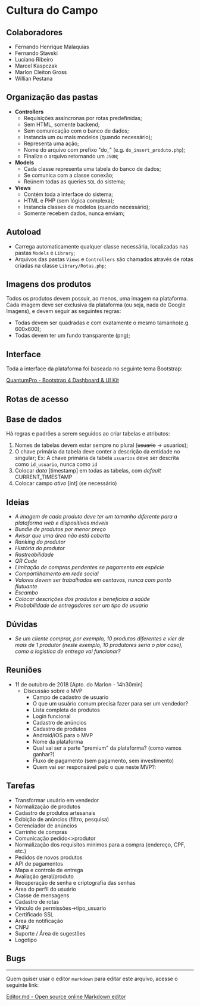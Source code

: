 # Cultura do Campo

## Colaboradores

- Fernando Henrique Malaquias
- Fernando Stavski
- Luciano Ribeiro
- Marcel Kaspczak
- Marlon Cleiton Gross
- Willian Pestana


## Organização das pastas

- **Controllers**
    - Requisições assíncronas por rotas predefinidas;
    - Sem HTML, somente backend;
    - Sem comunicação com o banco de dados;
    - Instancia um ou mais modelos (quando necessário);
    - Representa uma ação;
    - Nome do arquivo com prefixo "do_" (e.g. `do_insert_produto.php`);
    - Finaliza o arquivo retornando um `JSON`;
- **Models**
    - Cada classe representa uma tabela do banco de dados;
    - Se comunica com a classe conexão;
    - Reúnem todas as queries `SQL` do sistema;
- **Views**
    - Contém toda a interface do sistema;
    - HTML e PHP (sem lógica complexa);
    - Instancia classes de modelos (quando necessário);
    - Somente recebem dados, nunca enviam;

## Autoload

- Carrega automaticamente qualquer classe necessária, localizadas nas pastas `Models` e `Library`;
- Arquivos das pastas `Views` e `Controllers` são chamados através de rotas criadas na classe `Library/Rotas.php`;

## Imagens dos produtos

Todos os produtos devem possuir, ao menos, uma imagem na plataforma. Cada imagem deve ser exclusiva da plataforma (ou seja, nada de Google Imagens), e devem seguir as seguintes regras:

- Todas devem ser quadradas e com exatamente o mesmo tamanho(e.g. 600x600);
- Todas devem ter um fundo transparente (png);

## Interface

Toda a interface da plataforma foi baseada no seguinte tema Bootstrap:

[QuantumPro - Bootstrap 4 Dashboard & UI Kit](http://https://themeforest.net/item/quantumpro-bootstrap-4-dashboard-ui-kit/22102521 "QuantumPro - Bootstrap 4 Dashboard & UI Kit")

## Rotas de acesso

## Base de dados
Há regras e padrões a serem seguidos ao criar tabelas e atributos:
1. Nomes de tabelas devem estar sempre no plural (~~usuario~~ -> usuarios);
2. O chave primária da tabela deve conter a descrição da entidade no singular;
	Ex: A chave primária da tabela `usuarios` deve ser descrita como `id_usuario`, nunca como `id`
3. Colocar *data* [timestamp] em todas as tabelas, com *default* CURRENT_TIMESTAMP
4. Colocar campo *ativo* [int] (se necessário)


## Ideias
- *A imagem de cada produto deve ter um tamanho diferente para a plataforma web e dispositivos móveis*
- *Bundle de produtos por menor preço*
- *Avisar que uma área não está coberta*
- *Ranking do produtor*
- *História do produtor*
- *Rastreabilidade*
- *QR Code*
- *Limitação de compras pendentes se pagamento em espécie*
- *Compartilhamento em rede social*
- *Valores devem ser trabalhados em centavos, nunca com ponto flutuante*
- *Escambo*
- *Colocar descrições dos produtos e beneficios a saúde*
- *Probabilidade de entregadores ser um tipo de usuario*


## Dúvidas
- *Se um cliente comprar, por exemplo, 10 produtos diferentes e vier de mais de 1 produtor (neste exemplo, 10 produtores seria o pior caso), como a logística de entrega vai funcionar?*

## Reuniões

- 11 de outubro de 2018 [Apto. do Marlon - 14h30min]
    - Discussão sobre o MVP
        - Campo de cadastro de usuario
        - O que um usuário comum precisa fazer para ser um vendedor?
        - Lista completa de produtos
        - Login funcional
        - Cadastro de anúncios
        - Cadastro de produtos
        - Android/iOS para o MVP
        - Nome da plataforma
        - Qual vai ser a parte "premium" da plataforma? (como vamos ganhar?)
        - Fluxo de pagamento (sem pagamento, sem investimento)
        - Quem vai ser responsável pelo o que neste MVP?:

## Tarefas

- Transformar usuário em vendedor
- Normalização de produtos
- Cadastro de produtos artesanais
- Exibição de anúncios (filtro, pesquisa)
- Gerenciador de anúncios
- Carrinho de compras
- Comunicação pedido<>produtor
- Normalização dos requisitos mínimos para a compra (endereço, CPF, etc.)
- Pedidos de novos produtos
- API de pagamentos
- Mapa e controle de entrega
- Avaliação geral/produto
- Recuperação de senha e criptografia das senhas
- Área do perfil do usuário
- Classe de mensagens
- Cadastro de rotas
- Vínculo de permissões->tipo_usuario
- Certificado SSL
- Área de notificação
- CNPJ
- Suporte / Área de sugestões
- Logotipo


## Bugs


------------

Quem quiser usar o editor `markdown` para editar este arquivo, acesse o seguinte link:

[Editor.md - Open source online Markdown editor](https://pandao.github.io/editor.md/en.html "Edit.md - Open source online Markdown editor")